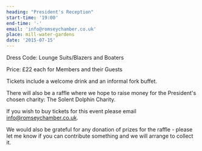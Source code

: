 ```yaml
---
heading: "President's Reception"
start-time: '19:00'
end-time: '-'
email: 'info@romseychamber.co.uk'
place: mill-water-gardens
date: '2015-07-15'
---
```

Dress Code:	Lounge Suits/Blazers and Boaters

Price: £22 each for Members and their Guests

Tickets include a welcome drink and an informal fork buffet.

There will also be a raffle where we hope to raise money for the President's chosen charity: The Solent Dolphin Charity.

If you wish to buy tickets for this event please email info@romseychamber.co.uk.

We would also be grateful for any donation of prizes for the raffle - please let me know if you can contribute something and we will arrange to collect it.
